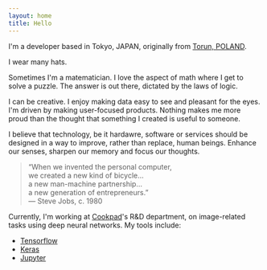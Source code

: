 ```yaml
---
layout: home
title: Hello
---
```


I'm a developer based in Tokyo, JAPAN, originally from [Torun, POLAND](http://www.torun.pl/en).

I wear many hats.

Sometimes I'm a matematician. I love the aspect of math where I get to solve a puzzle. The answer is out there, dictated by the laws of logic.

I can be creative. I enjoy making data easy to see and pleasant for the eyes. I'm driven by making user-focused products. Nothing makes me more proud than the thought that something I created is useful to someone. 

I believe that technology, be it hardawre, software or services should be designed in a way to improve, rather than replace, human beings. Enhance our senses, sharpen our memory and focus our thoughts. 

> “When we invented the personal computer,<br>
> we created a new kind of bicycle... <br>
> a new man-machine partnership... <br>
> a new generation of entrepreneurs.” <br>
> — Steve Jobs, c. 1980

Currently, I'm working at [Cookpad](https://info.cookpad.com/)'s R&D department, on image-related tasks using deep neural networks. My tools include:

 - [Tensorflow](https://www.tensorflow.org)
 - [Keras](https://keras.io)
 - [Jupyter](http://jupyter.readthedocs.io)
